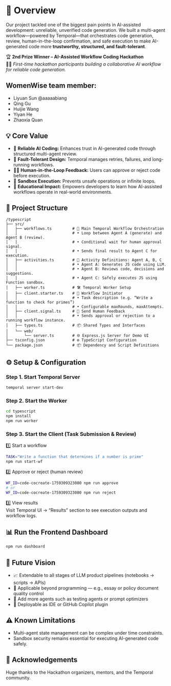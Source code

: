 # 🧠 Overview
Our project tackled one of the biggest pain points in AI-assisted development: unreliable, unverified code generation. 
We built a multi-agent workflow—powered by Temporal—that orchestrates code generation, review, human-in-the-loop confirmation, and safe execution to make AI-generated code more **trustworthy, structured, and fault-tolerant**.

🏆 **2nd Prize Winner – AI-Assisted Workflow Coding Hackathon**  
👩‍💻 *First-time hackathon participants building a collaborative AI workflow for reliable code generation.*

## WomenWise team member:
- Liyuan Sun @aaaaabiang
- Qing Gu
- Huijie Wang
- Yiyan He  
- Zhaoxia Quan


## 💡 Core Value

- 🤖 **Reliable AI Coding:** Enhances trust in AI-generated code through structured multi-agent review.  
- 🔁 **Fault-Tolerant Design:** Temporal manages retries, failures, and long-running workflows.  
- 🧍‍♀️ **Human-in-the-Loop Feedback:** Users can approve or reject code before execution.  
- 🔐 **Sandbox Execution:** Prevents unsafe operations or infinite loops.  
- 🧠 **Educational Impact:** Empowers developers to learn how AI-assisted workflows operate in real-world environments.



## 🧩 Project Structure
```
/typescript
├── src/
│   ├── workflows.ts         # 🧠 Main Temporal Workflow Orchestration
│   │                        # • Loop between Agent A (generate) and Agent B (review).
│   │                        # • Conditional wait for human approval signal.
│   │                        # • Sends final result to Agent C for execution.
│   ├── activities.ts        # 🤖 Activity Definitions: Agent A, B, C
│   │                        # • Agent A: Generates JS code using LLM.
│   │                        # • Agent B: Reviews code, decisions and suggestions.
│   │                        # • Agent C: Safely executes JS using Function sandbox.
│   ├── worker.ts            # 🛠️ Temporal Worker Setup
│   ├── client.starter.ts    # 🚀 Workflow Initiator
│   │                        # • Task description (e.g. “Write a function to check for primes”)
│   │                        # • Configurable maxRounds, maxAttempts.
│   ├── client.signal.ts     # 🧍 Send Human Feedback
│   │                        # • Sends approval or rejection to a running workflow instance.
│   ├── types.ts             # 📦 Shared Types and Interfaces
│   └── web/
│       └── server.ts        # 🌐 Express.js Server for Demo UI
├── tsconfig.json            # ⚙️ TypeScript Configuration
└── package.json             # 📦 Dependency and Script Definitions
```


 
## ⚙️ Setup & Configuration

### Step 1. Start Temporal Server
```bash
temporal server start-dev
```

### Step 2. Start the Worker 
```bash 
cd typescript
npm install
npm run worker
```

### Step 3. Start the Client (Task Submission & Review)
1️⃣ Start a workflow
```bash 
TASK="Write a function that determines if a number is prime"
npm run start-wf
```
2️⃣ Approve or reject (human review)
```bash 
WF_ID=code-cocreate-1759309323080 npm run approve
# or
WF_ID=code-cocreate-1759309323080 npm run reject
```
3️⃣ View results  
Visit Temporal UI → “Results” section to see execution outputs and workflow logs.


## 📊 Run the Frontend Dashboard 
```bash
npm run dashboard
```

## 🧠 Future Vision
- 📈 Extendable to all stages of LLM product pipelines (notebooks → scripts → APIs)
-	📝 Applicable beyond programming — e.g., essay or policy document quality control
-	🔁 Add more agents such as testing agents or prompt optimizers
- 🔌 Deployable as IDE or GitHub Copilot plugin



## ⚠️ Known Limitations
- Multi-agent state management can be complex under time constraints.
- Sandbox security remains essential for executing AI-generated code safely.



## 🙏 Acknowledgements

Huge thanks to the Hackathon organizers, mentors, and the Temporal community.
